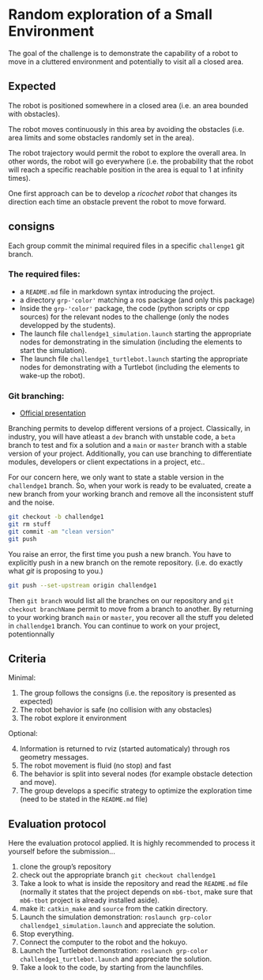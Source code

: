 # Random exploration of a Small Environment

The goal of the challenge is to demonstrate the capability of a robot to move in a cluttered environment and potentially to visit all a closed area.

<!--
## Preparation

Install the [LARM simulation workspace](https://github.com/ceri-num/LARM-RDS-Simulation-WS) in place of `simulation_ws`.
-->

## Expected

The robot is positioned somewhere in a closed area (i.e. an area bounded with obstacles).

The robot moves continuously in this area by avoiding the obstacles (i.e. area limits and some obstacles randomly set in the area).

The robot trajectory would permit the robot to explore the overall area. In other words, the robot will go everywhere (i.e. the probability that the robot will reach a specific reachable position in the area is equal to 1 at infinity times).

One first approach can be to develop a *ricochet robot* that changes its direction each time an obstacle prevent the robot to move forward.


## consigns

Each group commit the minimal required files in a specific `challenge1` git branch.

### The required files:

* a `README.md` file in markdown syntax introducing the project.
* a directory `grp-'color'` matching a ros package (and only this package)
* Inside the `grp-'color'` package, the code (python scripts or cpp sources) for the relevant nodes to the challenge (only the nodes developped by the students).
* The launch file `challendge1_simulation.launch` starting the appropriate nodes for demonstrating in the simulation (including the elements to start the simulation).
* The launch file `challendge1_turtlebot.launch` starting the appropriate nodes for demonstrating with a Turtlebot (including the elements to wake-up the robot).


### Git branching:

- [Official presentation](https://git-scm.com/book/en/v2/Git-Branching-Branches-in-a-Nutshell)

Branching permits to develop different versions of a project. Classically, in industry, you will have atleast a `dev` branch with unstable code, a `beta` branch to test and fix a solution and a `main` or `master` branch with a stable version of your project.
Additionally, you can use branching to differentiate modules, developers or client expectations in a project, etc..

For our concern here, we only want to state a stable version in the `challendge1` branch.
So, when your work is ready to be evaluated, create a new branch from your working branch and remove all the inconsistent stuff and the noise.

```bash
git checkout -b challendge1
git rm stuff
git commit -am "clean version"
git push
```

You raise an error, the first time you push a new branch.
You have to explicitly push in a new branch on the remote repository. 
(i.e. do exactly what *git* is proposing to you.)

```bash
git push --set-upstream origin challendge1
```

Then `git branch` would list all the branches on our repository and `git checkout branchName` permit to move from a branch to another.
By returning to your working branch `main` or `master`, you recover all the stuff you deleted in `challendge1` branch.
You can continue to work on your project, potentionnally


## Criteria

Minimal:

1. The group follows the consigns (i.e. the repository is presented as expected)
2. The robot behavior is safe (no collision with any obstacles)
3. The robot explore it environment

Optional:

4. Information is returned to rviz (started automaticaly) through ros geometry messages.
5. The robot movement is fluid (no stop) and fast
6. The behavior is split into several nodes (for example obstacle detection and move).
7. The group develops a specific strategy to optimize the exploration time (need to be stated in the `README.md` file)

## Evaluation protocol

Here the evaluation protocol applied.
It is highly recommended to process it yourself before the submission...

1. clone the group’s repository
1. check out the appropriate branch `git checkout challendge1`
2. Take a look to what is inside the repository and read the `README.md` file (normally it states that the project depends on `mb6-tbot`, make sure that `mb6-tbot` project is already installed aside).
3. make it: `catkin_make` and `source` from the catkin directory.
4. Launch the simulation demonstration: `roslaunch grp-color challendge1_simulation.launch` and appreciate the solution.
5. Stop everything.
6. Connect the computer to the robot and the hokuyo.
7. Launch the Turtlebot demonstration: `roslaunch grp-color challendge1_turtlebot.launch`  and appreciate the solution.
8. Take a look to the code, by starting from the launchfiles.

<!---
## In the video

1. A presentation of the challenge
2. A presentation of the launch-file and the proposed architecture
3. A demonstration
--->
